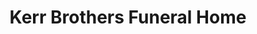 ---
title: "Kerr Brothers Funeral Home"
url: /lexington/kerr-brothers-funeral-home/
shop: funeral directors
---